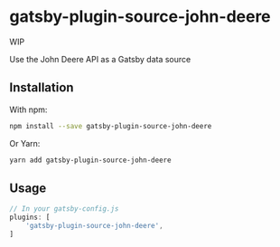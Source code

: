 # gatsby-plugin-source-john-deere

WIP

Use the John Deere API as a Gatsby data source

## Installation

With npm:

```bash
npm install --save gatsby-plugin-source-john-deere
```

Or Yarn:

```bash
yarn add gatsby-plugin-source-john-deere
```

## Usage

```javascript
// In your gatsby-config.js
plugins: [
	'gatsby-plugin-source-john-deere',
]
```
